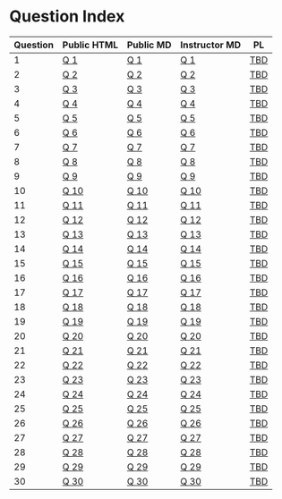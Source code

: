 # Question Index 
 
 
 | Question | Public HTML | Public MD | Instructor MD | PL |
| --------- | --------- | --------- | --------- | --------- |
1 |  [Q 1](https://firas.moosvi.com/oer/physicsbank/content/public/003.Kinematics%281D%29/Position/distance_travelled/distance_travelled.html)| [Q 1](https://github.com/open-resources/physics_bank/blob/main/content/public/003.Kinematics%281D%29/Position/distance_travelled/distance_travelled.md) | [Q 1](https://github.com/open-resources/instructor_physics_bank/blob/main/output/instructor/003.Kinematics%281D%29/Position/distance_travelled/distance_travelled.md) | [TBD]() | 
2 |  [Q 2](https://firas.moosvi.com/oer/physicsbank/content/public/010.Rotational%20Dynamics/thread_on_spool/thread_on_spool.html)| [Q 2](https://github.com/open-resources/physics_bank/blob/main/content/public/010.Rotational%20Dynamics/thread_on_spool/thread_on_spool.md) | [Q 2](https://github.com/open-resources/instructor_physics_bank/blob/main/output/instructor/010.Rotational%20Dynamics/thread_on_spool/thread_on_spool.md) | [TBD]() | 
3 |  [Q 3](https://firas.moosvi.com/oer/physicsbank/content/public/007.Energy/Kinetic%20Energy/KE_energy_momentum/KE_energy_momentum.html)| [Q 3](https://github.com/open-resources/physics_bank/blob/main/content/public/007.Energy/Kinetic%20Energy/KE_energy_momentum/KE_energy_momentum.md) | [Q 3](https://github.com/open-resources/instructor_physics_bank/blob/main/output/instructor/007.Energy/Kinetic%20Energy/KE_energy_momentum/KE_energy_momentum.md) | [TBD]() | 
4 |  [Q 4](https://firas.moosvi.com/oer/physicsbank/content/public/007.Energy/Kinetic%20Energy/KE_testmass/KE_testmass.html)| [Q 4](https://github.com/open-resources/physics_bank/blob/main/content/public/007.Energy/Kinetic%20Energy/KE_testmass/KE_testmass.md) | [Q 4](https://github.com/open-resources/instructor_physics_bank/blob/main/output/instructor/007.Energy/Kinetic%20Energy/KE_testmass/KE_testmass.md) | [TBD]() | 
5 |  [Q 5](https://firas.moosvi.com/oer/physicsbank/content/public/007.Energy/Conservation%20of%20Energy/ball_race/2012Final_q3.html)| [Q 5](https://github.com/open-resources/physics_bank/blob/main/content/public/007.Energy/Conservation%20of%20Energy/ball_race/2012Final_q3.md) | [Q 5](https://github.com/open-resources/instructor_physics_bank/blob/main/output/instructor/007.Energy/Conservation%20of%20Energy/ball_race/2012Final_q3.md) | [TBD]() | 
6 |  [Q 6](https://firas.moosvi.com/oer/physicsbank/content/public/007.Energy/Conservation%20of%20Energy/dissipative_process/dissipative_process.html)| [Q 6](https://github.com/open-resources/physics_bank/blob/main/content/public/007.Energy/Conservation%20of%20Energy/dissipative_process/dissipative_process.md) | [Q 6](https://github.com/open-resources/instructor_physics_bank/blob/main/output/instructor/007.Energy/Conservation%20of%20Energy/dissipative_process/dissipative_process.md) | [TBD]() | 
7 |  [Q 7](https://firas.moosvi.com/oer/physicsbank/content/public/007.Energy/Conservation%20of%20Energy/Energy%20lost%20to%20air%20friction/energy_lost_air_friction.html)| [Q 7](https://github.com/open-resources/physics_bank/blob/main/content/public/007.Energy/Conservation%20of%20Energy/Energy%20lost%20to%20air%20friction/energy_lost_air_friction.md) | [Q 7](https://github.com/open-resources/instructor_physics_bank/blob/main/output/instructor/007.Energy/Conservation%20of%20Energy/Energy%20lost%20to%20air%20friction/energy_lost_air_friction.md) | [TBD]() | 
8 |  [Q 8](https://firas.moosvi.com/oer/physicsbank/content/public/007.Energy/Conservation%20of%20Energy/Physics%20of%20Roller%20Coasters/Physics%20of%20Roller%20Coasters.html)| [Q 8](https://github.com/open-resources/physics_bank/blob/main/content/public/007.Energy/Conservation%20of%20Energy/Physics%20of%20Roller%20Coasters/Physics%20of%20Roller%20Coasters.md) | [Q 8](https://github.com/open-resources/instructor_physics_bank/blob/main/output/instructor/007.Energy/Conservation%20of%20Energy/Physics%20of%20Roller%20Coasters/Physics%20of%20Roller%20Coasters.md) | [TBD]() | 
9 |  [Q 9](https://firas.moosvi.com/oer/physicsbank/content/public/007.Energy/Conservation%20of%20Energy/Cut%20The%20Rope/Cut%20The%20Rope.html)| [Q 9](https://github.com/open-resources/physics_bank/blob/main/content/public/007.Energy/Conservation%20of%20Energy/Cut%20The%20Rope/Cut%20The%20Rope.md) | [Q 9](https://github.com/open-resources/instructor_physics_bank/blob/main/output/instructor/007.Energy/Conservation%20of%20Energy/Cut%20The%20Rope/Cut%20The%20Rope.md) | [TBD]() | 
10 |  [Q 10](https://firas.moosvi.com/oer/physicsbank/content/public/007.Energy/Topic%20Outcome/frictionless_track/frictionless_track.html)| [Q 10](https://github.com/open-resources/physics_bank/blob/main/content/public/007.Energy/Topic%20Outcome/frictionless_track/frictionless_track.md) | [Q 10](https://github.com/open-resources/instructor_physics_bank/blob/main/output/instructor/007.Energy/Topic%20Outcome/frictionless_track/frictionless_track.md) | [TBD]() | 
11 |  [Q 11](https://firas.moosvi.com/oer/physicsbank/content/public/007.Energy/Exploding_Asteroid/Exploding_Asteroid.html)| [Q 11](https://github.com/open-resources/physics_bank/blob/main/content/public/007.Energy/Exploding_Asteroid/Exploding_Asteroid.md) | [Q 11](https://github.com/open-resources/instructor_physics_bank/blob/main/output/instructor/007.Energy/Exploding_Asteroid/Exploding_Asteroid.md) | [TBD]() | 
12 |  [Q 12](https://firas.moosvi.com/oer/physicsbank/content/public/013.Elasticity/Topic%20Outcome/Identical%20Mass-Springs%20with%20different%20Displacement/Identical%20Mass-Springs%20with%20different%20Displacement.html)| [Q 12](https://github.com/open-resources/physics_bank/blob/main/content/public/013.Elasticity/Topic%20Outcome/Identical%20Mass-Springs%20with%20different%20Displacement/Identical%20Mass-Springs%20with%20different%20Displacement.md) | [Q 12](https://github.com/open-resources/instructor_physics_bank/blob/main/output/instructor/013.Elasticity/Topic%20Outcome/Identical%20Mass-Springs%20with%20different%20Displacement/Identical%20Mass-Springs%20with%20different%20Displacement.md) | [TBD]() | 
13 |  [Q 13](https://firas.moosvi.com/oer/physicsbank/content/public/002.Vectors/Topic%20Outcome/Choose_all_Vectors_Scalars/Choose_all_Vectors_Scalars.html)| [Q 13](https://github.com/open-resources/physics_bank/blob/main/content/public/002.Vectors/Topic%20Outcome/Choose_all_Vectors_Scalars/Choose_all_Vectors_Scalars.md) | [Q 13](https://github.com/open-resources/instructor_physics_bank/blob/main/output/instructor/002.Vectors/Topic%20Outcome/Choose_all_Vectors_Scalars/Choose_all_Vectors_Scalars.md) | [TBD]() | 
14 |  [Q 14](https://firas.moosvi.com/oer/physicsbank/content/public/009.Rotational%20Motion/Topic%20Outcome/Wheel_of_fortune/Wheel_of_fortune.html)| [Q 14](https://github.com/open-resources/physics_bank/blob/main/content/public/009.Rotational%20Motion/Topic%20Outcome/Wheel_of_fortune/Wheel_of_fortune.md) | [Q 14](https://github.com/open-resources/instructor_physics_bank/blob/main/output/instructor/009.Rotational%20Motion/Topic%20Outcome/Wheel_of_fortune/Wheel_of_fortune.md) | [TBD]() | 
15 |  [Q 15](https://firas.moosvi.com/oer/physicsbank/content/public/004.Kinematics%282D%20and%203D%29/Uniform%20Circular%20Motion/centripetal_force/centripetal_force.html)| [Q 15](https://github.com/open-resources/physics_bank/blob/main/content/public/004.Kinematics%282D%20and%203D%29/Uniform%20Circular%20Motion/centripetal_force/centripetal_force.md) | [Q 15](https://github.com/open-resources/instructor_physics_bank/blob/main/output/instructor/004.Kinematics%282D%20and%203D%29/Uniform%20Circular%20Motion/centripetal_force/centripetal_force.md) | [TBD]() | 
16 |  [Q 16](https://firas.moosvi.com/oer/physicsbank/content/public/004.Kinematics%282D%20and%203D%29/Uniform%20Circular%20Motion/angular_speed/angular_speed.html)| [Q 16](https://github.com/open-resources/physics_bank/blob/main/content/public/004.Kinematics%282D%20and%203D%29/Uniform%20Circular%20Motion/angular_speed/angular_speed.md) | [Q 16](https://github.com/open-resources/instructor_physics_bank/blob/main/output/instructor/004.Kinematics%282D%20and%203D%29/Uniform%20Circular%20Motion/angular_speed/angular_speed.md) | [TBD]() | 
17 |  [Q 17](https://firas.moosvi.com/oer/physicsbank/content/public/005.Force/Topic%20Outcome/spring_on_incline/spring_on_incline.html)| [Q 17](https://github.com/open-resources/physics_bank/blob/main/content/public/005.Force/Topic%20Outcome/spring_on_incline/spring_on_incline.md) | [Q 17](https://github.com/open-resources/instructor_physics_bank/blob/main/output/instructor/005.Force/Topic%20Outcome/spring_on_incline/spring_on_incline.md) | [TBD]() | 
18 |  [Q 18](https://firas.moosvi.com/oer/physicsbank/content/public/005.Force/Topic%20Outcome/The%20max%20acceleration%20without%20slipping/The%20max%20acceleration%20without%20slipping.html)| [Q 18](https://github.com/open-resources/physics_bank/blob/main/content/public/005.Force/Topic%20Outcome/The%20max%20acceleration%20without%20slipping/The%20max%20acceleration%20without%20slipping.md) | [Q 18](https://github.com/open-resources/instructor_physics_bank/blob/main/output/instructor/005.Force/Topic%20Outcome/The%20max%20acceleration%20without%20slipping/The%20max%20acceleration%20without%20slipping.md) | [TBD]() | 
19 |  [Q 19](https://firas.moosvi.com/oer/physicsbank/content/public/005.Force/Friction/Frictional%20Force%20between%20tires%20and%20road/Frictional%20Force%20between%20tires%20and%20road.html)| [Q 19](https://github.com/open-resources/physics_bank/blob/main/content/public/005.Force/Friction/Frictional%20Force%20between%20tires%20and%20road/Frictional%20Force%20between%20tires%20and%20road.md) | [Q 19](https://github.com/open-resources/instructor_physics_bank/blob/main/output/instructor/005.Force/Friction/Frictional%20Force%20between%20tires%20and%20road/Frictional%20Force%20between%20tires%20and%20road.md) | [TBD]() | 
20 |  [Q 20](https://firas.moosvi.com/oer/physicsbank/content/public/005.Force/Equilibrium/Two%20blocks%20connected%20by%20a%20string/Two%20Blocks%20Connected%20by%20a%20String.html)| [Q 20](https://github.com/open-resources/physics_bank/blob/main/content/public/005.Force/Equilibrium/Two%20blocks%20connected%20by%20a%20string/Two%20Blocks%20Connected%20by%20a%20String.md) | [Q 20](https://github.com/open-resources/instructor_physics_bank/blob/main/output/instructor/005.Force/Equilibrium/Two%20blocks%20connected%20by%20a%20string/Two%20Blocks%20Connected%20by%20a%20String.md) | [TBD]() | 
21 |  [Q 21](https://firas.moosvi.com/oer/physicsbank/content/public/005.Force/Newton%27s%20Third%20Law/Force%20Vectors/force_vectors.html)| [Q 21](https://github.com/open-resources/physics_bank/blob/main/content/public/005.Force/Newton%27s%20Third%20Law/Force%20Vectors/force_vectors.md) | [Q 21](https://github.com/open-resources/instructor_physics_bank/blob/main/output/instructor/005.Force/Newton%27s%20Third%20Law/Force%20Vectors/force_vectors.md) | [TBD]() | 
22 |  [Q 22](https://firas.moosvi.com/oer/physicsbank/content/public/005.Force/velocity_netforce/velocity_netforce.html)| [Q 22](https://github.com/open-resources/physics_bank/blob/main/content/public/005.Force/velocity_netforce/velocity_netforce.md) | [Q 22](https://github.com/open-resources/instructor_physics_bank/blob/main/output/instructor/005.Force/velocity_netforce/velocity_netforce.md) | [TBD]() | 
23 |  [Q 23](https://firas.moosvi.com/oer/physicsbank/content/public/001.Math/Integrals/Rocket/Rocket.html)| [Q 23](https://github.com/open-resources/physics_bank/blob/main/content/public/001.Math/Integrals/Rocket/Rocket.md) | [Q 23](https://github.com/open-resources/instructor_physics_bank/blob/main/output/instructor/001.Math/Integrals/Rocket/Rocket.md) | [TBD]() | 
24 |  [Q 24](https://firas.moosvi.com/oer/physicsbank/content/public/006.Momentum%20and%20Impulse/Conservation%20of%20Momentum/Isolated_systems/Isolated_systems.html)| [Q 24](https://github.com/open-resources/physics_bank/blob/main/content/public/006.Momentum%20and%20Impulse/Conservation%20of%20Momentum/Isolated_systems/Isolated_systems.md) | [Q 24](https://github.com/open-resources/instructor_physics_bank/blob/main/output/instructor/006.Momentum%20and%20Impulse/Conservation%20of%20Momentum/Isolated_systems/Isolated_systems.md) | [TBD]() | 
25 |  [Q 25](https://firas.moosvi.com/oer/physicsbank/content/public/006.Momentum%20and%20Impulse/Conservation%20of%20Momentum/Explosions_and_Velocity/Explosions_and_Velocity.html)| [Q 25](https://github.com/open-resources/physics_bank/blob/main/content/public/006.Momentum%20and%20Impulse/Conservation%20of%20Momentum/Explosions_and_Velocity/Explosions_and_Velocity.md) | [Q 25](https://github.com/open-resources/instructor_physics_bank/blob/main/output/instructor/006.Momentum%20and%20Impulse/Conservation%20of%20Momentum/Explosions_and_Velocity/Explosions_and_Velocity.md) | [TBD]() | 
26 |  [Q 26](https://firas.moosvi.com/oer/physicsbank/content/public/006.Momentum%20and%20Impulse/Conservation%20of%20Momentum/Perfect%20Elastic%20Colision%20of%20a%20mass%20attached%20to%20a%20spring/Perfect%20Elastic%20Collision%20of%20a%20mass%20attached%20to%20a%20spring.html)| [Q 26](https://github.com/open-resources/physics_bank/blob/main/content/public/006.Momentum%20and%20Impulse/Conservation%20of%20Momentum/Perfect%20Elastic%20Colision%20of%20a%20mass%20attached%20to%20a%20spring/Perfect%20Elastic%20Collision%20of%20a%20mass%20attached%20to%20a%20spring.md) | [Q 26](https://github.com/open-resources/instructor_physics_bank/blob/main/output/instructor/006.Momentum%20and%20Impulse/Conservation%20of%20Momentum/Perfect%20Elastic%20Colision%20of%20a%20mass%20attached%20to%20a%20spring/Perfect%20Elastic%20Collision%20of%20a%20mass%20attached%20to%20a%20spring.md) | [TBD]() | 
27 |  [Q 27](https://firas.moosvi.com/oer/physicsbank/content/public/006.Momentum%20and%20Impulse/Momentum/Rock_Powered_Rocket/Rock_Powered_Rocket.html)| [Q 27](https://github.com/open-resources/physics_bank/blob/main/content/public/006.Momentum%20and%20Impulse/Momentum/Rock_Powered_Rocket/Rock_Powered_Rocket.md) | [Q 27](https://github.com/open-resources/instructor_physics_bank/blob/main/output/instructor/006.Momentum%20and%20Impulse/Momentum/Rock_Powered_Rocket/Rock_Powered_Rocket.md) | [TBD]() | 
28 |  [Q 28](https://firas.moosvi.com/oer/physicsbank/content/public/006.Momentum%20and%20Impulse/Momentum/Dinner_Plate/dinner_plate.html)| [Q 28](https://github.com/open-resources/physics_bank/blob/main/content/public/006.Momentum%20and%20Impulse/Momentum/Dinner_Plate/dinner_plate.md) | [Q 28](https://github.com/open-resources/instructor_physics_bank/blob/main/output/instructor/006.Momentum%20and%20Impulse/Momentum/Dinner_Plate/dinner_plate.md) | [TBD]() | 
29 |  [Q 29](https://firas.moosvi.com/oer/physicsbank/content/public/006.Momentum%20and%20Impulse/Impulse/Bouncing_Ball/Bouncing_Ball.html)| [Q 29](https://github.com/open-resources/physics_bank/blob/main/content/public/006.Momentum%20and%20Impulse/Impulse/Bouncing_Ball/Bouncing_Ball.md) | [Q 29](https://github.com/open-resources/instructor_physics_bank/blob/main/output/instructor/006.Momentum%20and%20Impulse/Impulse/Bouncing_Ball/Bouncing_Ball.md) | [TBD]() | 
30 |  [Q 30](https://firas.moosvi.com/oer/physicsbank/content/public/006.Momentum%20and%20Impulse/Impulse/airbag_collision/airbag_collision.html)| [Q 30](https://github.com/open-resources/physics_bank/blob/main/content/public/006.Momentum%20and%20Impulse/Impulse/airbag_collision/airbag_collision.md) | [Q 30](https://github.com/open-resources/instructor_physics_bank/blob/main/output/instructor/006.Momentum%20and%20Impulse/Impulse/airbag_collision/airbag_collision.md) | [TBD]() | 
